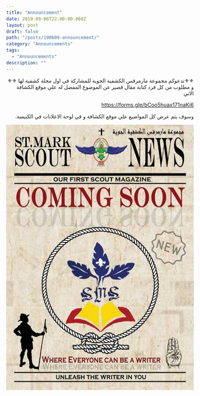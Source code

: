 ```yaml
---
title: "Announcement"
date: 2019-09-06T22:00:00.068Z
layout: post
draft: false
path: "/posts/190609-announcement/"
category: "Announcements"
tags:
  - "Announcements"
description: ""
---
```


<div dir="rtl">

⚜⚜تدعوكم مجموعة مارمرقس الكشفية الجوية للمشاركة في اول مجلة كشفية لها ⚜⚜
و مطلوب من كل فرد كتابة مقال قصير عن الموضوع المفضل له علي موقع الكشافة الاتي 

https://forms.gle/bCoo5huax171naKi6

 وسوف يتم عرض كل المواضيع علي موقع الكشافة و في لوحة الاعلانات في الكنيسة.
</div>

![](pic.jpg)
